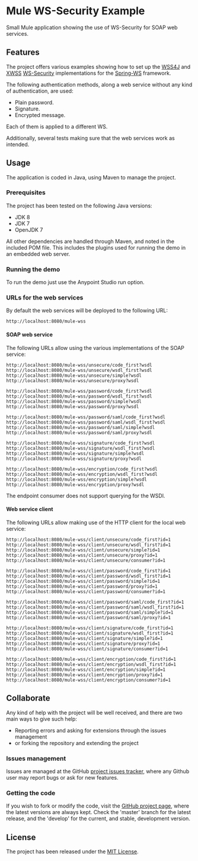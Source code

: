 # Mule WS-Security Example

Small Mule application showing the use of WS-Security for SOAP web services.

## Features

The project offers various examples showing how to set up the [WSS4J][wss4j] and [XWSS][xwss] [WS-Security][ws-security] implementations for the [Spring-WS][spring-ws] framework.

The following authentication methods, along a web service without any kind of authentication, are used:

- Plain password.
- Signature.
- Encrypted message.

Each of them is applied to a different WS.

Additionally, several tests making sure that the web services work as intended.

## Usage

The application is coded in Java, using Maven to manage the project.

### Prerequisites

The project has been tested on the following Java versions:
* JDK 8
* JDK 7
* OpenJDK 7

All other dependencies are handled through Maven, and noted in the included POM file. This includes the plugins used for running the demo in an embedded web server.

### Running the demo

To run the demo just use the Anypoint Studio run option.

### URLs for the web services

By default the web services will be deployed to the following URL:

```
http://localhost:8080/mule-wss
```

#### SOAP web service

The following URLs allow using the various implementations of the SOAP service:

```
http://localhost:8080/mule-wss/unsecure/code_first?wsdl
http://localhost:8080/mule-wss/unsecure/wsdl_first?wsdl
http://localhost:8080/mule-wss/unsecure/simple?wsdl
http://localhost:8080/mule-wss/unsecure/proxy?wsdl
```

```
http://localhost:8080/mule-wss/password/code_first?wsdl
http://localhost:8080/mule-wss/password/wsdl_first?wsdl
http://localhost:8080/mule-wss/password/simple?wsdl
http://localhost:8080/mule-wss/password/proxy?wsdl
```

```
http://localhost:8080/mule-wss/password/saml/code_first?wsdl
http://localhost:8080/mule-wss/password/saml/wsdl_first?wsdl
http://localhost:8080/mule-wss/password/saml/simple?wsdl
http://localhost:8080/mule-wss/password/saml/proxy?wsdl
```

```
http://localhost:8080/mule-wss/signature/code_first?wsdl
http://localhost:8080/mule-wss/signature/wsdl_first?wsdl
http://localhost:8080/mule-wss/signature/simple?wsdl
http://localhost:8080/mule-wss/signature/proxy?wsdl
```

```
http://localhost:8080/mule-wss/encryption/code_first?wsdl
http://localhost:8080/mule-wss/encryption/wsdl_first?wsdl
http://localhost:8080/mule-wss/encryption/simple?wsdl
http://localhost:8080/mule-wss/encryption/proxy?wsdl
```

The endpoint consumer does not support querying for the WSDl.

#### Web service client

The following URLs allow making use of the HTTP client for the local web service:

```
http://localhost:8080/mule-wss/client/unsecure/code_first?id=1
http://localhost:8080/mule-wss/client/unsecure/wsdl_first?id=1
http://localhost:8080/mule-wss/client/unsecure/simple?id=1
http://localhost:8080/mule-wss/client/unsecure/proxy?id=1
http://localhost:8080/mule-wss/client/unsecure/consumer?id=1
```

```
http://localhost:8080/mule-wss/client/password/code_first?id=1
http://localhost:8080/mule-wss/client/password/wsdl_first?id=1
http://localhost:8080/mule-wss/client/password/simple?id=1
http://localhost:8080/mule-wss/client/password/proxy?id=1
http://localhost:8080/mule-wss/client/password/consumer?id=1
```

```
http://localhost:8080/mule-wss/client/password/saml/code_first?id=1
http://localhost:8080/mule-wss/client/password/saml/wsdl_first?id=1
http://localhost:8080/mule-wss/client/password/saml/simple?id=1
http://localhost:8080/mule-wss/client/password/saml/proxy?id=1
```

```
http://localhost:8080/mule-wss/client/signature/code_first?id=1
http://localhost:8080/mule-wss/client/signature/wsdl_first?id=1
http://localhost:8080/mule-wss/client/signature/simple?id=1
http://localhost:8080/mule-wss/client/signature/proxy?id=1
http://localhost:8080/mule-wss/client/signature/consumer?id=1
```

```
http://localhost:8080/mule-wss/client/encryption/code_first?id=1
http://localhost:8080/mule-wss/client/encryption/wsdl_first?id=1
http://localhost:8080/mule-wss/client/encryption/simple?id=1
http://localhost:8080/mule-wss/client/encryption/proxy?id=1
http://localhost:8080/mule-wss/client/encryption/consumer?id=1
```

## Collaborate

Any kind of help with the project will be well received, and there are two main ways to give such help:

- Reporting errors and asking for extensions through the issues management
- or forking the repository and extending the project

### Issues management

Issues are managed at the GitHub [project issues tracker][issues], where any Github user may report bugs or ask for new features.

### Getting the code

If you wish to fork or modify the code, visit the [GitHub project page][scm], where the latest versions are always kept. Check the 'master' branch for the latest release, and the 'develop' for the current, and stable, development version.

## License

The project has been released under the [MIT License][license].

[issues]: https://github.com/bernardo-mg/mule-wss-soap-example/issues
[javadoc-develop]: http://docs.wandrell.com/maven/mule-wss-soap-example/apidocs
[javadoc-release]: http://docs.wandrell.com/development/maven/mule-wss-soap-example/apidocs
[license]: http://www.opensource.org/licenses/mit-license.php
[scm]: https://github.com/bernardo-mg/spring-ws-security-soap-example
[site-develop]: http://docs.wandrell.com/development/maven/mule-wss-soap-example
[site-release]: http://docs.wandrell.com/maven/mule-wss-soap-example

[ws-security]: https://www.oasis-open.org/committees/wss/
[xwss]: https://docs.oracle.com/cd/E17802_01/webservices/webservices/docs/1.6/tutorial/doc/XWS-SecurityIntro4.html
[wss4j]: https://ws.apache.org/wss4j/

[spring-ws]: http://projects.spring.io/spring-ws/
